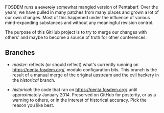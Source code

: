 
FOSDEM runs a ~~severely~~ somewhat mangled version of Pentabarf.  Over
the years, we have pulled in many patches from many places and grown a
lot of our own changes.  Most of this happened under the influence of
various mind-expanding substances and without any meaningful revision
control.

The purpose of this GitHub project is to try to merge our changes with
others' and maybe to become a source of truth for other conferences.

Branches
--------
* _master_: reflects (or should reflect) what's currently running on
  https://penta.fosdem.org/, modulo configuration bits.  This branch is
  the result of a manual merge of the original upstream and the evil
  hackery in the _historical_ branch.

* _historical_: the code that ran on https://penta.fosdem.org/ until
  approximately January 2014.  Preserved on GitHub for posterity, or as
  a warning to others, or in the interest of historical accuracy.  Pick
  the reason you like best.
